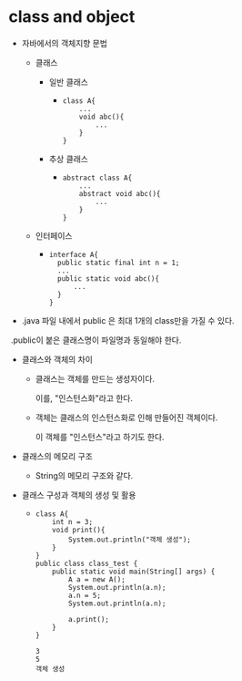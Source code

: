 # class and object

- 자바에서의 객체지향 문법

  - 클래스

    - 일반 클래스

      - ```
        class A{
        	...
        	void abc(){
        		...
        	}
        }
        ```

    - 추상 클래스

      - ```
        abstract class A{
        	...
        	abstract void abc(){
        		...
        	}
        }
        ```

  - 인터페이스

    - ```
      interface A{
      	public static final int n = 1;
      	...
      	public static void abc(){
      		...
      	}
      }
      ```

- .java 파일 내에서 public 은 최대 1개의 class만을 가질 수 있다.

​		.public이 붙은 클래스명이 파일명과 동일해야 한다.

- 클래스와 객체의 차이

  - 클래스는 객체를 만드는 생성자이다.

    이를, "인스턴스화"라고 한다.

  - 객체는 클래스의 인스턴스화로 인해 만들어진 객체이다.

    이 객체를 "인스턴스"라고 하기도 한다.

- 클래스의 메모리 구조

  - String의 메모리 구조와 같다.

- 클래스 구성과 객체의 생성 및 활용

  - ```
    class A{
        int n = 3;
        void print(){
            System.out.println("객체 생성");
        }
    }
    public class class_test {
        public static void main(String[] args) {
            A a = new A();
            System.out.println(a.n);
            a.n = 5;
            System.out.println(a.n);
    
            a.print();
        }
    }
    ```

    ```
    3
    5
    객체 생성
    ```

    